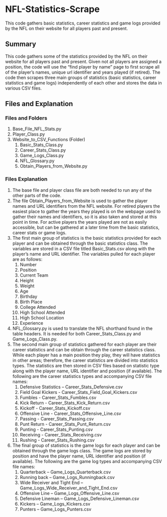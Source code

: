 # NFL-Statistics-Scrape
This code gathers basic statistics, career statistics and game logs provided by the NFL on their website for all players past and present. 

## Summary
This code gathers some of the statistics provided by the NFL on their website for all players past and present.  Given not all players are assigned a position, the code will use the “find player by name” page to first scrape all of the player’s names, unique url identifier and years played (if retired).  The code then scrapes three main groups of statistics (basic statistics, career statistics and game logs) independently of each other and stores the data in various CSV files.  

## Files and Explanation
### Files and Folders
1. Base_File_NFL_Stats.py
2. Player_Class.py
3. Website_to_CSV_Functions (Folder)
    1. Basic_Stats_Class.py
    2. Career_Stats_Class.py
    3. Game_Logs_Class.py
    4. NFL_Glossary.py
    5. Obtain_Players_from_Website.py

### Files Explanation
1. The base file and player class file are both needed to run any of the other parts of the code.  
2. The file Obtain_Players_from_Website is used to gather the player names and URL identifiers from the NFL website.  For retired players the easiest place to gather the years they played is on the webpage used to gather their names and identifiers, so it is also taken and stored at this point in time.  For active players the years played are not as easily accessible, but can be gathered at a later time from the basic statistics, career stats or game logs.
3. The first main group of statistics is the basic statistics provided for each player and can be obtained through the basic statistics class.  The variables are stored in a CSV file titled Basic_Stats.csv along with the player’s name and URL identifier.  The variables pulled for each player are as follows:
    1.	Number
    2.	Position
    3.	Current Team
    4.	Height
    5.	Weight
    6.	Age
    7.	Birthday
    8.	Birth Place
    9.	College Attended
    10.	High School Attended
    11.	High School Location
    12.	Experience
4. NFL_Glossary.py is used to translate the NFL shorthand found in the table headers.  It is needed for both Career_Stats_Class.py and Game_Logs_Class.py.
5. The second main group of statistics gathered for each player are their career statistics and can be obtain through the career statistics class.  While each player has a main position they play, they will have statistics in other areas; therefore, the career statistics are divided into statistics types.  The statistics are then stored in CSV files based on statistic type along with the player name, URL identifier and position (if available).  The following are the career statistics types and accompanying CSV file names:
    1.	Defensive Statistics – Career_Stats_Defensive.csv
    2.	Field Goal Kickers - Career_Stats_Field_Goal_Kickers.csv
    3.	Fumbles - Career_Stats_Fumbles.csv
    4.	Kick Return - Career_Stats_Kick_Return.csv
    5.	Kickoff - Career_Stats_Kickoff.csv
    6.	Offensive Line - Career_Stats_Offensive_Line.csv
    7.	Passing - Career_Stats_Passing.csv
    8.	Punt Return - Career_Stats_Punt_Return.csv
    9.	Punting - Career_Stats_Punting.csv
    10.	Receiving - Career_Stats_Receiving.csv
    11.	Rushing - Career_Stats_Rushing.csv
6. The final group of statistics is the game logs for each player and can be obtained through the game logs class.  The game logs are stored by position and have the player name, URL identifier and position (if available).  The following are the game log types and accompanying CSV file names:
    1.	Quarterback – Game_Logs_Quarterback.csv
    2.	Running back – Game_Logs_Runningback.csv
    3.	Wide Receiver and Tight End – Game_Logs_Wide_Receiver_and_Tight_End.csv
    4.	Offensive Line – Game_Logs_Offensive_Line.csv
    5.	Defensive Lineman – Game_Logs_Defensive_Lineman.csv
    6.	Kickers – Game_Logs_Kickers.csv
    7.	Punters – Game_Logs_Punters.csv
